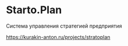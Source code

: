 # Starto.Plan
Система управления стратегией предприятия


https://kurakin-anton.ru/projects/stratoplan

